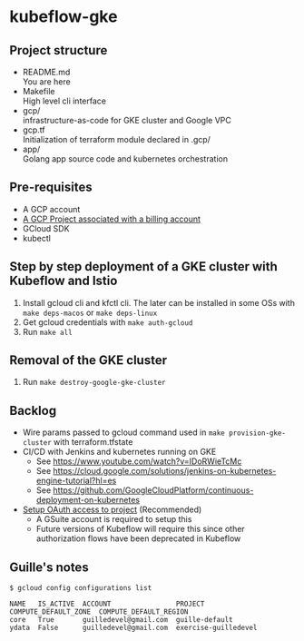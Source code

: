 # kubeflow-gke

## Project structure

- README.md \
You are here
- Makefile \
High level cli interface
- gcp/ \
infrastructure-as-code for GKE cluster and Google VPC
- gcp.tf \
Initialization of terraform module declared in .gcp/
- app/ \
Golang app source code and kubernetes orchestration

## Pre-requisites

- A GCP account
- [A GCP Project associated with a billing account](https://console.cloud.google.com/billing/projects?folder&organizationId)
- GCloud SDK
- kubectl

## Step by step deployment of a GKE cluster with Kubeflow and Istio

1. Install gcloud cli and kfctl cli. The later can be installed in some OSs with `make deps-macos` or `make deps-linux`
1. Get gcloud credentials with `make auth-gcloud`
1. Run `make all`

## Removal of the GKE cluster

1. Run `make destroy-google-gke-cluster`

## Backlog

- Wire params passed to gcloud command used in `make provision-gke-cluster` with terraform.tfstate
- CI/CD with Jenkins and kubernetes running on GKE
  - See https://www.youtube.com/watch?v=IDoRWieTcMc
  - See https://cloud.google.com/solutions/jenkins-on-kubernetes-engine-tutorial?hl=es
  - See https://github.com/GoogleCloudPlatform/continuous-deployment-on-kubernetes
- [Setup OAuth access to project](https://www.kubeflow.org/docs/gke/deploy/oauth-setup/) (Recommended)
  - A GSuite account is required to setup this
  - Future versions of Kubeflow will require this since other authorization flows have been deprecated in Kubeflow

## Guille's notes

`$ gcloud config configurations list`

```shell
NAME   IS_ACTIVE  ACCOUNT                PROJECT               COMPUTE_DEFAULT_ZONE  COMPUTE_DEFAULT_REGION
core   True       guilledevel@gmail.com  guille-default
ydata  False      guilledevel@gmail.com  exercise-guilledevel
```
